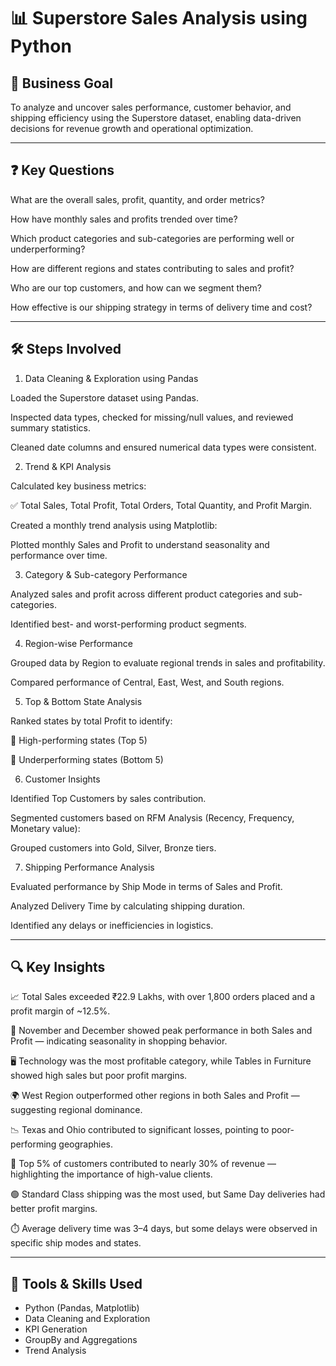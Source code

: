 # 📊 Superstore Sales Analysis using Python

## 🎯 Business Goal
To analyze and uncover sales performance, customer behavior, and shipping efficiency using the Superstore dataset, enabling data-driven decisions for revenue growth and operational optimization.

---

## ❓ Key Questions 

What are the overall sales, profit, quantity, and order metrics?

How have monthly sales and profits trended over time?

Which product categories and sub-categories are performing well or underperforming?

How are different regions and states contributing to sales and profit?

Who are our top customers, and how can we segment them?

How effective is our shipping strategy in terms of delivery time and cost?


---

## 🛠️ Steps Involved

1. Data Cleaning & Exploration using Pandas

Loaded the Superstore dataset using Pandas.

Inspected data types, checked for missing/null values, and reviewed summary statistics.

Cleaned date columns and ensured numerical data types were consistent.

2. Trend & KPI Analysis

Calculated key business metrics:

✅ Total Sales, Total Profit, Total Orders, Total Quantity, and Profit Margin.

Created a monthly trend analysis using Matplotlib:

Plotted monthly Sales and Profit to understand seasonality and performance over time.

3. Category & Sub-category Performance

Analyzed sales and profit across different product categories and sub-categories.

Identified best- and worst-performing product segments.

4. Region-wise Performance

Grouped data by Region to evaluate regional trends in sales and profitability.

Compared performance of Central, East, West, and South regions.

5. Top & Bottom State Analysis

Ranked states by total Profit to identify:

🌟 High-performing states (Top 5)

🚩 Underperforming states (Bottom 5)

6. Customer Insights

Identified Top Customers by sales contribution.

Segmented customers based on RFM Analysis (Recency, Frequency, Monetary value):

Grouped customers into Gold, Silver, Bronze tiers.

7. Shipping Performance Analysis

Evaluated performance by Ship Mode in terms of Sales and Profit.

Analyzed Delivery Time by calculating shipping duration.

Identified any delays or inefficiencies in logistics.


---

## 🔍 Key Insights

📈 Total Sales exceeded ₹22.9 Lakhs, with over 1,800 orders placed and a profit margin of ~12.5%.

📅 November and December showed peak performance in both Sales and Profit — indicating seasonality in shopping behavior.

🖥️ Technology was the most profitable category, while Tables in Furniture showed high sales but poor profit margins.

🌍 West Region outperformed other regions in both Sales and Profit — suggesting regional dominance.

📉 Texas and Ohio contributed to significant losses, pointing to poor-performing geographies.

👤 Top 5% of customers contributed to nearly 30% of revenue — highlighting the importance of high-value clients.

🟢 Standard Class shipping was the most used, but Same Day deliveries had better profit margins.

⏱️ Average delivery time was 3–4 days, but some delays were observed in specific ship modes and states.

---

## 🧰 Tools & Skills Used

- Python (Pandas, Matplotlib)
- Data Cleaning and Exploration
- KPI Generation
- GroupBy and Aggregations
- Trend Analysis